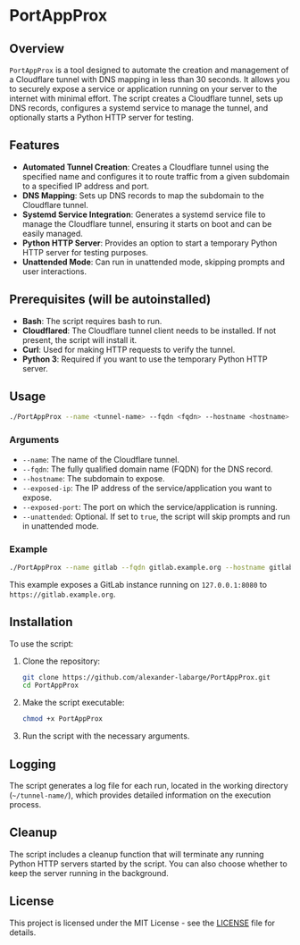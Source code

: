# PortAppProx

## Overview

`PortAppProx` is a tool designed to automate the creation and management of a Cloudflare tunnel with DNS mapping in less than 30 seconds. It allows you to securely expose a service or application running on your server to the internet with minimal effort. The script creates a Cloudflare tunnel, sets up DNS records, configures a systemd service to manage the tunnel, and optionally starts a Python HTTP server for testing.

## Features

- **Automated Tunnel Creation**: Creates a Cloudflare tunnel using the specified name and configures it to route traffic from a given subdomain to a specified IP address and port.
- **DNS Mapping**: Sets up DNS records to map the subdomain to the Cloudflare tunnel.
- **Systemd Service Integration**: Generates a systemd service file to manage the Cloudflare tunnel, ensuring it starts on boot and can be easily managed.
- **Python HTTP Server**: Provides an option to start a temporary Python HTTP server for testing purposes.
- **Unattended Mode**: Can run in unattended mode, skipping prompts and user interactions.


## Prerequisites (will be autoinstalled)

- **Bash**: The script requires bash to run.
- **Cloudflared**: The Cloudflare tunnel client needs to be installed. If not present, the script will install it.
- **Curl**: Used for making HTTP requests to verify the tunnel.
- **Python 3**: Required if you want to use the temporary Python HTTP server.

## Usage

```bash
./PortAppProx --name <tunnel-name> --fqdn <fqdn> --hostname <hostname> --exposed-ip <ip> --exposed-port <port> [--unattended true/false]
```

### Arguments

- `--name`: The name of the Cloudflare tunnel.
- `--fqdn`: The fully qualified domain name (FQDN) for the DNS record.
- `--hostname`: The subdomain to expose.
- `--exposed-ip`: The IP address of the service/application you want to expose.
- `--exposed-port`: The port on which the service/application is running.
- `--unattended`: Optional. If set to `true`, the script will skip prompts and run in unattended mode.

### Example

```bash
./PortAppProx --name gitlab --fqdn gitlab.example.org --hostname gitlab --exposed-ip 127.0.0.1 --exposed-port 8080 --unattended true
```

This example exposes a GitLab instance running on `127.0.0.1:8080` to `https://gitlab.example.org`.

## Installation

To use the script:

1. Clone the repository:

   ```bash
   git clone https://github.com/alexander-labarge/PortAppProx.git
   cd PortAppProx
   ```

2. Make the script executable:

   ```bash
   chmod +x PortAppProx
   ```

3. Run the script with the necessary arguments.

## Logging

The script generates a log file for each run, located in the working directory (`~/tunnel-name/`), which provides detailed information on the execution process.

## Cleanup

The script includes a cleanup function that will terminate any running Python HTTP servers started by the script. You can also choose whether to keep the server running in the background.

## License

This project is licensed under the MIT License - see the [LICENSE](LICENSE) file for details.
